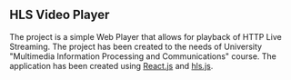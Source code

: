 ## HLS Video Player

The project is a simple Web Player that allows for playback of HTTP Live Streaming. The project has been created to the needs of University "Multimedia Information Processing and Communications" course. The application has been created using [React.js](https://reactjs.org/) and  [hls.js](https://github.com/video-dev/hls.js/).


